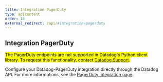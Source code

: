 ```yaml
---
title: Integration PagerDuty
type: apicontent
order: 18
external_redirect: /api/#integration-pagerduty
---
```


## Integration PagerDuty

<mark>The PagerDuty endpoints are not supported in Datadog's Python client library. To request this functionality, contact [Datadog Support][1].</mark>

Configure your Datadog-PagerDuty integration directly through the Datadog API.
For more informations, see the [PagerDuty integration page][2].

[1]: /help
[2]: /integrations/pagerduty
